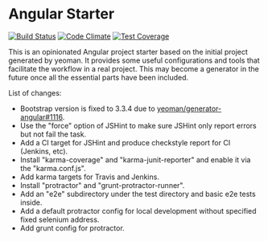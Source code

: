# Angular Starter

[![Build Status](https://travis-ci.org/killercentury/angular-starter.svg?branch=master)](https://travis-ci.org/killercentury/angular-starter)
[![Code Climate](https://codeclimate.com/github/killercentury/angular-starter/badges/gpa.svg)](https://codeclimate.com/github/killercentury/angular-starter)
[![Test Coverage](https://codeclimate.com/github/killercentury/angular-starter/badges/coverage.svg)](https://codeclimate.com/github/killercentury/angular-starter/coverage)

This is an opinionated Angular project starter based on the initial project generated by yeoman. It provides some useful configurations and tools that facilitate the workflow in a real project. This may become a generator in the future once all the essential parts have been included.

List of changes:
* Bootstrap version is fixed to 3.3.4 due to [yeoman/generator-angular#1116](https://github.com/yeoman/generator-angular/issues/1116).
* Use the "force" option of JSHint to make sure JSHint only report errors but not fail the task.
* Add a CI target for JSHint and produce checkstyle report for CI (Jenkins, etc).
* Install "karma-coverage" and "karma-junit-reporter" and enable it via the "karma.conf.js".
* Add karma targets for Travis and Jenkins.
* Install "protractor" and "grunt-protractor-runner".
* Add an "e2e" subdirectory under the test directory and basic e2e tests inside.
* Add a default protractor config for local development without specified fixed selenium address.
* Add grunt config for protractor.

